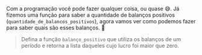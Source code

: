 Com a programação você pode fazer qualquer coisa, ou quase :sweat_smile:. Já fizemos uma função para saber a quantidade de balanços positivos (`quantidade_de_balancos_positivos`), agora vamos ver como podemos fazer para saber quais são esses balanços.  :calendar:

> Defina a função `balanço_positivo` que utiliza os balanços de um período e retorna a lista daqueles cujo lucro foi maior que zero.

